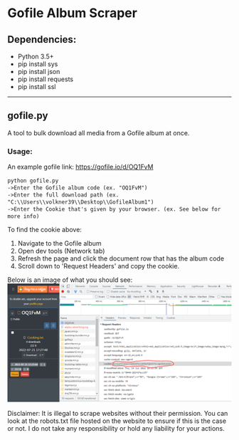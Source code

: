 
# Gofile Album Scraper

## Dependencies:
* Python 3.5+
* pip install sys
* pip install json
* pip install requests
* pip install ssl

---

## gofile.py

A tool to bulk download all media from a Gofile album at once.

### Usage:

An example gofile link: https://gofile.io/d/OQ1FvM

```
python gofile.py
->Enter the Gofile album code (ex. "OQ1FvM")
->Enter the full download path (ex. "C:\\Users\\volkner39\\Desktop\\GofileAlbum1")
->Enter the Cookie that's given by your browser. (ex. See below for more info)
```

To find the cookie above:
1. Navigate to the Gofile album
2. Open dev tools (Network tab)
3. Refresh the page and click the document row that has the album code
4. Scroll down to 'Request Headers' and copy the cookie.

Below is an image of what you should see:
![Screenshot](cookie.png)


Disclaimer:
It is illegal to scrape websites without their permission. You can look at the robots.txt file hosted on the website to ensure if this is the case or not. I do not take any responsibility or hold any liability for your actions.